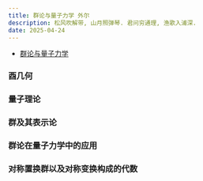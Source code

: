 ```yaml
---
title: 群论与量子力学 外尔
description: 松风吹解带, 山月照弹琴. 君问穷通理, 渔歌入浦深.
date: 2025-04-24
---
```


- [群论与量子力学](https://book.douban.com/subject/35886757/)

### 酉几何

### 量子理论

### 群及其表示论

### 群论在量子力学中的应用

### 对称置换群以及对称变换构成的代数
